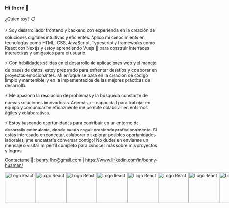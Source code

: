### Hi there 👋

¿Quien soy? 📋

⚡ Soy desarrollador frontend y backend con experiencia en la creación de soluciones digitales intuitivas y eficientes. Aplico mi conocimiento en tecnologías como HTML, CSS, JavaScript, Typescript  y frameworks como React con Nextjs y estoy aprendiendo Vuejs 🌱 para construir interfaces interactivas y amigables para el usuario.

⚡ Con habilidades sólidas en el desarrollo de aplicaciones web y el manejo de bases de datos, estoy preparado para enfrentar desafíos y colaborar en proyectos emocionantes. Mi enfoque se basa en la creación de código limpio y mantenible, y en la implementación de las mejores prácticas de desarrollo.

⚡ Me apasiona la resolución de problemas y la búsqueda constante de nuevas soluciones innovadoras. Además, mi capacidad para trabajar en equipo y comunicarme eficazmente me permite colaborar en entornos ágiles y colaborativos.

⚡ Estoy buscando oportunidades para contribuir en un entorno de desarrollo estimulante, donde pueda seguir creciendo profesionalmente. Si estás interesado en conectar, colaborar o explorar posibles oportunidades laborales, ¡me encantaría conversar contigo! No dudes en enviarme un mensaje o visitar mi perfil completo para conocer más sobre mis proyectos y logros.

Contactame 💬: benny.fhc@gmail.com | https://www.linkedin.com/in/benny-huaman/

<div style="display:flex; gap:10;">
  <img align="center" src="https://w7.pngwing.com/pngs/410/100/png-transparent-web-development-html-responsive-web-design-logo-javascript-html-angle-web-design-text-thumbnail.png" alt="Logo React" height="100" width="100" />
  <img align="center" src="https://w7.pngwing.com/pngs/66/60/png-transparent-web-development-cascading-style-sheets-css3-computer-icons-css-miscellaneous-blue-angle-thumbnail.png" alt="Logo React" height="100" width="100" />
  <img align="center" src="https://w7.pngwing.com/pngs/681/352/png-transparent-javascript-programming-language-html-computer-programming-python-stickers-text-logo-computer-programming-thumbnail.png" alt="Logo React" height="100" width="100" />
  <img align="center" src="https://w7.pngwing.com/pngs/616/528/png-transparent-angularjs-typescript-javascript-vue-js-others-blue-angle-text-thumbnail.png" alt="Logo React" height="100" width="100" />
  <img align="center" src="https://w7.pngwing.com/pngs/117/744/png-transparent-node-js-javascript-express-js-software-developer-react-network-code-angle-text-rectangle-thumbnail.png" alt="Logo React" height="100" width="100" />
  <img align="center" src="https://w7.pngwing.com/pngs/825/919/png-transparent-react-javascript-library-github-backbone-logo-symmetry-native-thumbnail.png" alt="Logo React" height="100" width="100" />
  <img align="center" src="https://w7.pngwing.com/pngs/724/234/png-transparent-redux-react-javascript-vue-js-single-page-application-others-thumbnail.png" alt="Logo React" height="100" width="100" />
  <img align="center" src="https://w7.pngwing.com/pngs/63/19/png-transparent-mongodb-database-nosql-postgresql-mongo-text-logo-business-thumbnail.png" alt="Logo React" height="100" width="100" />
  <img align="center" src="https://w7.pngwing.com/pngs/230/125/png-transparent-postgresql-relational-database-management-system-microsoft-sql-server-others-blue-logo-programming-language-thumbnail.png" alt="Logo React" height="100" width="100" />
</div>
<!--
**BHuamanCallupe/BHuamanCallupe** is a ✨ _special_ ✨ repository because its `README.md` (this file) appears on your GitHub profile.

Here are some ideas to get you started:

- 🔭 I’m currently working on ...
- 🌱 I’m currently learning ...
- 👯 I’m looking to collaborate on ...
- 🤔 I’m looking for help with ...
- 💬 Ask me about ...
- 📫 How to reach me: ...
- 😄 Pronouns: ...
- ⚡ Fun fact: ...
-->
